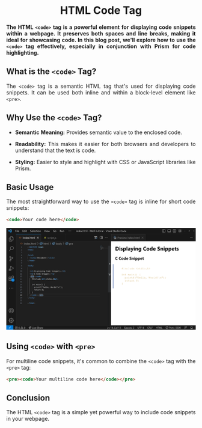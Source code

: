 <style>
  body {
    text-align: justify;
  }
</style>

<h1 style="text-align: center;">HTML Code Tag</h1>

<b>The HTML `<code>` tag is a powerful element for displaying code snippets within a webpage. It preserves both spaces and line breaks, making it ideal for showcasing code. In this blog post, we'll explore how to use the `<code>` tag effectively, especially in conjunction with Prism for code highlighting.</b>

## What is the `<code>` Tag?

The `<code>` tag is a semantic HTML tag that's used for displaying code snippets. It can be used both inline and within a block-level element like `<pre>`.

## Why Use the `<code>` Tag?

- **Semantic Meaning:** Provides semantic value to the enclosed code.

- **Readability:** This makes it easier for both browsers and developers to understand that the text is code.

- **Styling:** Easier to style and highlight with CSS or JavaScript libraries like Prism.

## Basic Usage

The most straightforward way to use the `<code>` tag is inline for short code snippets:

```html
<code>Your code here</code>
```

![c-code-snippet](./assets/c-code-snippet.png)

## Using `<code>` with `<pre>`

For multiline code snippets, it's common to combine the `<code>` tag with the `<pre>` tag:

```html
<pre><code>Your multiline code here</code></pre>
```

## Conclusion

The HTML `<code>` tag is a simple yet powerful way to include code snippets in your webpage.
